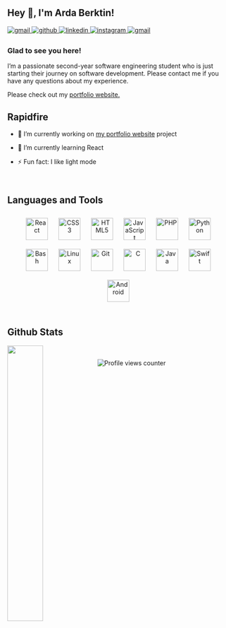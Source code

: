 ## Hey 👋, I'm Arda Berktin!  
  
<a href="https://ardaberktin.github.io/arda-resume/" target="_blank">
<img src=https://img.shields.io/badge/Arda's_Portfolio-%23000000.svg?&style=for-the-badge&logo=globel&logoColor=white alt=gmail style="margin-bottom: 5px;" />
</a>  

<a href="https://github.com/ardaberktin" target="_blank">
<img src=https://img.shields.io/badge/github-%2324292e.svg?&style=for-the-badge&logo=github&logoColor=white alt=github style="margin-bottom: 5px;" />
</a>
<a href="https://linkedin.com/in/arda-berktin-861852253" target="_blank">
<img src=https://img.shields.io/badge/linkedin-%23000000.svg?&style=for-the-badge&logo=linkedin&logoColor=white alt=linkedin style="margin-bottom: 5px;" />
</a>
<a href="https://instagram.com/ardaberktin" target="_blank">
<img src=https://img.shields.io/badge/instagram-%23000000.svg?&style=for-the-badge&logo=instagram&logoColor=white alt=instagram style="margin-bottom: 5px;" />
</a>  

<a href="mailto:arberktin@gmail.com" target="_blank">
<img src=https://img.shields.io/badge/Gmail-%23000000.svg?&style=for-the-badge&logo=gmail&logoColor=white alt=gmail style="margin-bottom: 5px;" />
</a>  


  



### Glad to see you here!  
I’m a passionate second-year software engineering student who is just starting their journey on software development. Please contact me if you have any questions about my experience.
  
Please check out my <a href="https://ardaberktin.github.io/arda-resume/" target="_blank">
portfolio website.
</a>
<br/>  


## Rapidfire  
<div align="left"> 

- 🔭 I’m currently working on [my portfolio website](https://github.com/ardaberktin/arda-resume) project
  

- 📖 I’m currently learning React 
  

- ⚡ Fun fact: I like light mode


</div> 

<br/>  


## Languages and Tools  
<div align="center">  
<a href="https://reactjs.org/" target="_blank"><img style="margin: 10px" src="https://profilinator.rishav.dev/skills-assets/react-original-wordmark.svg" alt="React" height="50" /></a>  
<a href="https://www.w3schools.com/css/" target="_blank"><img style="margin: 10px" src="https://profilinator.rishav.dev/skills-assets/css3-original-wordmark.svg" alt="CSS3" height="50" /></a>  
<a href="https://en.wikipedia.org/wiki/HTML5" target="_blank"><img style="margin: 10px" src="https://profilinator.rishav.dev/skills-assets/html5-original-wordmark.svg" alt="HTML5" height="50" /></a>  
<a href="https://www.javascript.com/" target="_blank"><img style="margin: 10px" src="https://profilinator.rishav.dev/skills-assets/javascript-original.svg" alt="JavaScript" height="50" /></a>  
<a href="https://www.php.net/" target="_blank"><img style="margin: 10px" src="https://profilinator.rishav.dev/skills-assets/php-original.svg" alt="PHP" height="50" /></a>  
<a href="https://www.python.org/" target="_blank"><img style="margin: 10px" src="https://profilinator.rishav.dev/skills-assets/python-original.svg" alt="Python" height="50" /></a>  
<a href="https://www.gnu.org/software/bash/" target="_blank"><img style="margin: 10px" src="https://profilinator.rishav.dev/skills-assets/gnu_bash-icon.svg" alt="Bash" height="50" /></a>  
<a href="https://www.linux.org/" target="_blank"><img style="margin: 10px" src="https://profilinator.rishav.dev/skills-assets/linux-original.svg" alt="Linux" height="50" /></a>  
<a href="https://github.com/" target="_blank"><img style="margin: 10px" src="https://profilinator.rishav.dev/skills-assets/git-scm-icon.svg" alt="Git" height="50" /></a>  
<a href="https://www.cprogramming.com/" target="_blank"><img style="margin: 10px" src="https://profilinator.rishav.dev/skills-assets/c-original.svg" alt="C" height="50" /></a>  
<a href="https://www.java.com/" target="_blank"><img style="margin: 10px" src="https://profilinator.rishav.dev/skills-assets/java-original-wordmark.svg" alt="Java" height="50" /></a>  
<a href="https://developer.apple.com/swift/" target="_blank"><img style="margin: 10px" src="https://profilinator.rishav.dev/skills-assets/swift-original-wordmark.svg" alt="Swift" height="50" /></a>  
<a href="https://www.android.com/intl/en_in/" target="_blank"><img style="margin: 10px" src="https://profilinator.rishav.dev/skills-assets/android-original-wordmark.svg" alt="Android" height="50" /></a>  
</div>  

<br/>  


## Github Stats  
<!--<table><tr><td valign="top" width="50%">

<img src="https://github-readme-stats.vercel.app/api?username=ardaberktin&show_icons=true&count_private=true&hide_border=true" align="left" style="width: 100%" /> 

</td><td valign="top" width="50%">

<img src="https://github-readme-stats.vercel.app/api/top-langs/?username=ardaberktin&hide_border=true&layout=compact" align="left" style="width: 100%" />

</td></tr></table>  

<br/>-->  


<div>
<img src="https://github-readme-stats.vercel.app/api/top-langs/?username=ardaberktin&hide_border=true&layout=compact" align="left" style="width: 40%" />
</div>


<br />


![Profile views counter](https://komarev.com/ghpvc/?username=ardaberktin&&style=flat-square)


<br />

<!-- <div align="center">Generated using <a href="https://profilinator.rishav.dev/" target="_blank">Github Profilinator</a></div> -->
